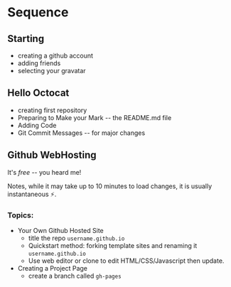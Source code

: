 Sequence
========

## Starting

- creating a github account
- adding friends
- selecting your gravatar

## Hello Octocat

- creating first repository
- Preparing to Make your Mark -- the README.md file
- Adding Code
- Git Commit Messages -- for major changes


## Github WebHosting

It's *free* -- you heard me!

Notes, while it may take up to 10 minutes to load changes, it is usually instantaneous :zap:.

### Topics:

- Your Own Github Hosted Site 
  - title the repo `username.github.io`
  - Quickstart method: forking template sites and renaming it `username.github.io`
  - Use web editor or clone to edit HTML/CSS/Javascript then update.
- Creating a Project Page 
  - create a branch called `gh-pages`
